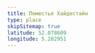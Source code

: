 ```yaml
---
title: Поместье Хайдестайн
type: place
skipSitemap: true
latitude: 52.078609
longitude: 5.282951
---
```

